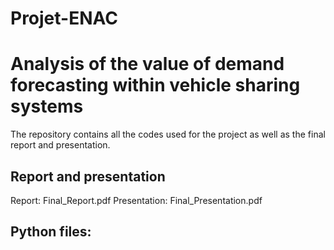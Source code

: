 # Projet-ENAC
# Analysis of the value of demand forecasting within vehicle sharing systems

The repository contains all the codes used for the project as well as the final report and presentation. 

## Report and presentation

Report: Final_Report.pdf
Presentation: Final_Presentation.pdf

## Python files:
